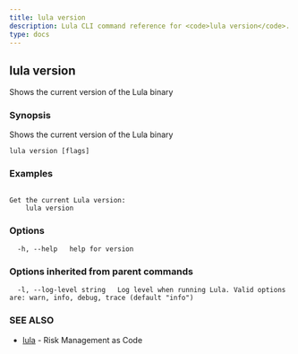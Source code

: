 ```yaml
---
title: lula version
description: Lula CLI command reference for <code>lula version</code>.
type: docs
---
```

## lula version

Shows the current version of the Lula binary

### Synopsis

Shows the current version of the Lula binary

```
lula version [flags]
```

### Examples

```

Get the current Lula version:
	lula version

```

### Options

```
  -h, --help   help for version
```

### Options inherited from parent commands

```
  -l, --log-level string   Log level when running Lula. Valid options are: warn, info, debug, trace (default "info")
```

### SEE ALSO

* [lula](/cli/cli-commands/lula/)	 - Risk Management as Code

